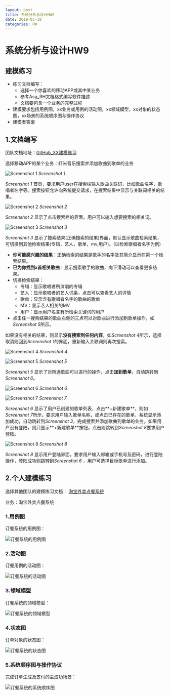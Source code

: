 ```yaml
---
layout: post
title: 系统分析与设计HW9
date: 2018-05-10
categories: HW
---
```

# 系统分析与设计HW9
## 建模练习
* 练习文档编写：
	* 选择一个你喜欢的移动APP或其中某业务
	* 参考Asg_RH文档格式编写软件描述
	* 文档要包含一个业务的完整过程
* 建模要求包括用例图，xx业务或用例的活动图，xx领域模型，xx对象的状态图，xx场景的系统顺序图与操作协议
* 建模者答案

## 1.文档编写
团队文档地址：[GitHub_XX建模练习](https://github.com/starpick/dashboard/tree/gh-pages/XX建模练习)

选择移动APP的某个业务：虾米音乐搜索并添加歌曲到歌单的业务

![Screenshot 1](/image/HW9_1.png)
*Screenshot 1*

*Screenshot 1* 首页，要求用户user在搜索栏输入歌曲关联词，比如歌曲名字，歌唱者名字等。搜索按钮允许向系统提交请求，在搜索结果中显示与关联词相关的结果。

![Screenshot 2](/image/HW9_2.png)
*Screenshot 2*

*Screenshot 2* 显示了点击搜索栏的界面，用户可以输入想要搜索的相关词。

![Screenshot 3](/image/HW9_3.PNG)
*Screenshot 3*

*Screenshot 3* 显示了搜索结果(正确搜索的结果)界面，默认显示歌曲检索结果，可切换到其他检索结果(专辑，艺人，歌单，mv,用户)。(以检索歌唱者名字为例)

* **你可能感兴趣的结果**：正确检索的结果是歌手的名字及其简介显示在第一个检索结果。
* **已为你找到x首相关歌曲**：显示搜索歌手的歌曲，向下滑动可以查看更多结果。
* 切换检索结果：
	* 专辑：显示歌唱者所演唱的专辑
	* 艺人：显示歌唱者的艺人词条，点击可以查看艺人的详情
	* 歌单：显示含有歌唱者名字的歌曲的歌单
	* MV：显示艺人相关的MV
	* 用户：显示用户名含有所检索关键词的用户 
* 点击任一搜索结果的歌曲右侧的三点可以对歌曲进行添加到歌单操作，如*Screenshot 5*所示。

如果没有相关的结果，则显示**没有搜索到任何内容**，如*Screenshot 4*所示，选择取消则回到*Screenshot
 1*的界面，重新输入关联词则再次搜索。

![Screenshot 4](/image/HW9_4.PNG)
*Screenshot 4*

![Screenshot 5](/image/HW9_5.PNG)
*Screenshot 5*

*Screenshot 5* 显示了对所选歌曲可以进行的操作，点击**加到歌单**，自动跳转到*Screenshot 6*。

![Screenshot 6](/image/HW9_6.PNG)
*Screenshot 6*

![Screenshot 7](/image/HW9_7.PNG)
*Screenshot 7*

*Screenshot 6* 显示了用户已创建的歌单列表，点击**+新建歌单**，则如*Screenshot 7*所示，要求用户输入歌单名称，或点击已存在的歌单，系统显示添加成功，自动跳转到*Screenshot 3*，完成搜索并添加歌曲到歌单的业务。如果用户没有登陆，则只显示**+新建歌单**按钮，点击则跳转到*Screenshot 8*要求用户登陆。

![Screenshot 8](/image/HW9_8.PNG)
*Screenshot 8*

*Screenshot 8* 显示用户登陆界面，要求用户输入邮箱或手机号及密码，进行登陆操作，登陆成功则跳转到*Screenshot 6* ，用户可选择目标歌单进行添加。 

## 2.个人建模练习
选择其他团队的建模练习文档：
[淘宝外卖点餐系统](https://github.com/SoftwareSAD/Dashboard/blob/master/Inception/model_practice/modeling_requirements.md)

业务：淘宝外卖点餐系统

### 1.用例图

订餐系统的用例图：

![订餐系统的用例图](/image/HW9_use_case_diagram.png)

### 2.活动图

订餐用例的活动图：

![订餐系统的活动图](/image/HW9_activity_diagram.png)

### 3.领域模型

订餐系统的领域模型：

![订餐系统的领域模型](/image/HW9_class_diagram.png)

### 4.状态图

订单对象的状态图：

![订餐系统的状态图](/image/HW9_state_diagram.png)

### 5.系统顺序图与操作协议

完成订单生成及支付的主成功场景：

![订餐系统的系统顺序图](/image/HW9_ssd.png)
